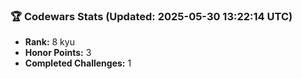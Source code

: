 ### 🏆 Codewars Stats (Updated: 2025-05-30 13:22:14 UTC)

- **Rank:** 8 kyu
- **Honor Points:** 3
- **Completed Challenges:** 1
